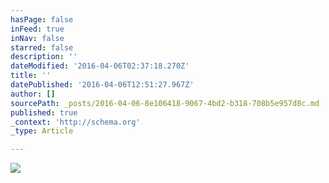 ```yaml
---
hasPage: false
inFeed: true
inNav: false
starred: false
description: ''
dateModified: '2016-04-06T02:37:18.270Z'
title: ''
datePublished: '2016-04-06T12:51:27.967Z'
author: []
sourcePath: _posts/2016-04-06-8e106418-9067-4bd2-b318-708b5e957d8c.md
published: true
_context: 'http://schema.org'
_type: Article

---
```

![](https://the-grid-user-content.s3-us-west-2.amazonaws.com/7be2dcb3-e4d4-4dfe-9060-a39fda8ad9d8.jpg)
